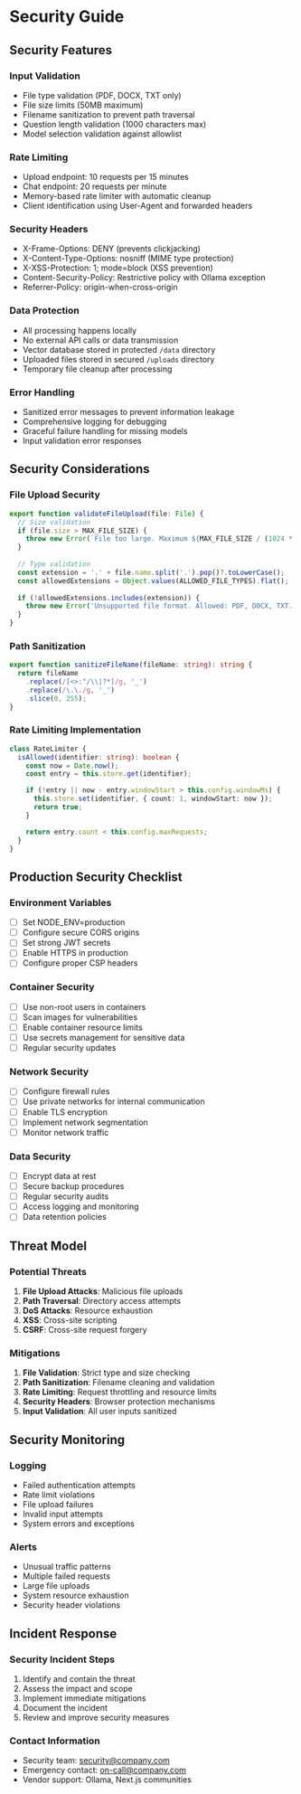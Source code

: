 # Security Guide

## Security Features

### Input Validation
- File type validation (PDF, DOCX, TXT only)
- File size limits (50MB maximum)
- Filename sanitization to prevent path traversal
- Question length validation (1000 characters max)
- Model selection validation against allowlist

### Rate Limiting
- Upload endpoint: 10 requests per 15 minutes
- Chat endpoint: 20 requests per minute
- Memory-based rate limiter with automatic cleanup
- Client identification using User-Agent and forwarded headers

### Security Headers
- X-Frame-Options: DENY (prevents clickjacking)
- X-Content-Type-Options: nosniff (MIME type protection)
- X-XSS-Protection: 1; mode=block (XSS prevention)
- Content-Security-Policy: Restrictive policy with Ollama exception
- Referrer-Policy: origin-when-cross-origin

### Data Protection
- All processing happens locally
- No external API calls or data transmission
- Vector database stored in protected `/data` directory
- Uploaded files stored in secured `/uploads` directory
- Temporary file cleanup after processing

### Error Handling
- Sanitized error messages to prevent information leakage
- Comprehensive logging for debugging
- Graceful failure handling for missing models
- Input validation error responses

## Security Considerations

### File Upload Security
```typescript
export function validateFileUpload(file: File) {
  // Size validation
  if (file.size > MAX_FILE_SIZE) {
    throw new Error(`File too large. Maximum ${MAX_FILE_SIZE / (1024 * 1024)}MB.`);
  }
  
  // Type validation
  const extension = '.' + file.name.split('.').pop()?.toLowerCase();
  const allowedExtensions = Object.values(ALLOWED_FILE_TYPES).flat();
  
  if (!allowedExtensions.includes(extension)) {
    throw new Error('Unsupported file format. Allowed: PDF, DOCX, TXT.');
  }
}
```

### Path Sanitization
```typescript
export function sanitizeFileName(fileName: string): string {
  return fileName
    .replace(/[<>:"/\\|?*]/g, '_')
    .replace(/\.\./g, '_')
    .slice(0, 255);
}
```

### Rate Limiting Implementation
```typescript
class RateLimiter {
  isAllowed(identifier: string): boolean {
    const now = Date.now();
    const entry = this.store.get(identifier);

    if (!entry || now - entry.windowStart > this.config.windowMs) {
      this.store.set(identifier, { count: 1, windowStart: now });
      return true;
    }

    return entry.count < this.config.maxRequests;
  }
}
```

## Production Security Checklist

### Environment Variables
- [ ] Set NODE_ENV=production
- [ ] Configure secure CORS origins
- [ ] Set strong JWT secrets
- [ ] Enable HTTPS in production
- [ ] Configure proper CSP headers

### Container Security
- [ ] Use non-root users in containers
- [ ] Scan images for vulnerabilities
- [ ] Enable container resource limits
- [ ] Use secrets management for sensitive data
- [ ] Regular security updates

### Network Security
- [ ] Configure firewall rules
- [ ] Use private networks for internal communication
- [ ] Enable TLS encryption
- [ ] Implement network segmentation
- [ ] Monitor network traffic

### Data Security
- [ ] Encrypt data at rest
- [ ] Secure backup procedures
- [ ] Regular security audits
- [ ] Access logging and monitoring
- [ ] Data retention policies

## Threat Model

### Potential Threats
1. **File Upload Attacks**: Malicious file uploads
2. **Path Traversal**: Directory access attempts
3. **DoS Attacks**: Resource exhaustion
4. **XSS**: Cross-site scripting
5. **CSRF**: Cross-site request forgery

### Mitigations
1. **File Validation**: Strict type and size checking
2. **Path Sanitization**: Filename cleaning and validation
3. **Rate Limiting**: Request throttling and resource limits
4. **Security Headers**: Browser protection mechanisms
5. **Input Validation**: All user inputs sanitized

## Security Monitoring

### Logging
- Failed authentication attempts
- Rate limit violations
- File upload failures
- Invalid input attempts
- System errors and exceptions

### Alerts
- Unusual traffic patterns
- Multiple failed requests
- Large file uploads
- System resource exhaustion
- Security header violations

## Incident Response

### Security Incident Steps
1. Identify and contain the threat
2. Assess the impact and scope
3. Implement immediate mitigations
4. Document the incident
5. Review and improve security measures

### Contact Information
- Security team: security@company.com
- Emergency contact: on-call@company.com
- Vendor support: Ollama, Next.js communities